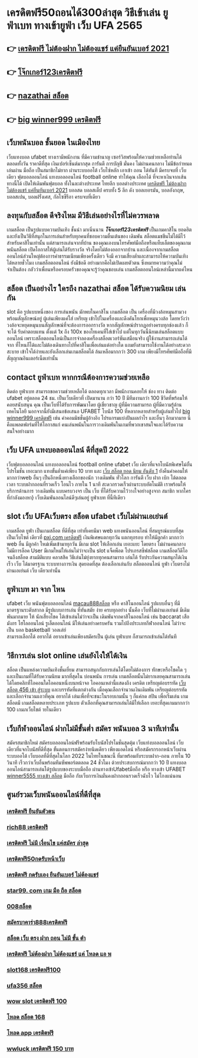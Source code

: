 # เครดิตฟรี50ถอนได้300ล่าสุด วิธีเข้าเล่น ยูฟ่าเบท  ทางเข้ายูฟ่า เว็บ UFA 2565

## 👉 [เครดิตฟรี ไม่ต้องฝาก ไม่ต้องแชร์ แค่ยืนยันเบอร์ 2021](https://mabet.net/register/)
## 👉 [โจ๊กเกอร์123เครดิตฟรี](https://mabet.net/register/)
## 👉 [nazathai สล็อต](https://member.mabet.net/?action=login)
## 👉 [big winner999 เครดิตฟรี](https://bio.link/tisawago)

## เว็บพนันบอล   ชั้นยอด ในเมืองไทย 

เว็บแทงบอล   ufabet  ทางเรามีพนักงาน  ที่มีความชำนาญ  เซอร์วิสพร้อมให้ความช่วยเหลือท่านได้  ตลอดทั้งวัน  ราคาดีที่สุด   เงินเปอร์เซ็นต์มากสุด การันตี   การบัญชี  มั่นคง  ไม่ผ่านคนกลาง   ไม่มีข้อกำหนด   เล่นผ่าน มือถือ  เป็นสมาชิกไม่ยาก ผ่านระบบออโต้  เว็บไซ์หลัก  เอาเข้า ถอน ได้ทันที  มีครบจบที่ เว็บ เดียว ฟุตบอลออนไลน์ แทงบอลออนไลน์ football online ทำให้คุณ เลือกได้ ที่จะหาเงินจากเส้นทางนี้ได้ เปิดให้เดิมพันฟุตบอล  ทั้งในละต่างประเทศ  ไทยลีก บอลต่างประเทศ [เครดิตฟรี ไม่ต้องฝาก ไม่ต้องแชร์ แค่ยืนยันเบอร์ 2021](https://mabet.net/register/) บอลสด บอลสเต็ป  ครบทั้ง 5 ลีก ดัง  บอลเยอรมัน,  บอลอังกฤษ,  บอลสเปน,  บอลฝรั่งเศส, กัลโซซีรีอา  ครบจบที่เดียว

## ลงทุนกับสล็อต ดีจริงไหม มีวิธีเล่นอย่างไรที่ไม่ควรพลาด

เกมสล็อต เป็นรูปแบบความบันเทิง ชั้นนำ  มาเนิ่นนาน ***โจ๊กเกอร์123เครดิตฟรี*** เป็นเกมคาสิโน ยอดฮิต และยังเป็นวิธีที่สนุกในการเล่นสำหรับทุกคนที่ชอบความตื่นเต้นของ เดิมพัน สล็อตแมชชีนไม่ได้มีไว้สำหรับคาสิโนเท่านั้น แต่สามารถเล่นจากที่บ้าน ของคุณเองบนโทรศัพท์มือถือหรือแท็บเล็ตของคุณเกมพนันสล็อต เปิดโอกาสให้ผู้เล่นได้รับรางวัล จริงโดยไม่ต้องออกจากบ้าน และเนื่องจากเกมสล็อต ออนไลน์ส่วนใหญ่ต้องการค่าธรรมเนียมเพียงครั้งเดียว จึงมี ความเสี่ยงต่ำและสามารถให้ความบันเทิง ได้หลายชั่วโมง  เกมสล็อตออนไลน์ ยังมีข้อดี อย่างมากคือไม่เปิดเผยตัวตน ซึ่งหมายความว่าคุณไม่จำเป็นต้อง กลัวว่าเพื่อนหรือครอบครัวของคุณจะรู้ว่าคุณชอบเล่น เกมสล็อตออนไลน์เหล่านี้มากแค่ไหน


##  สล็อต เป็นอย่างไร ใครถึง **nazathai สล็อต** ได้รับความนิยม เล่นกัน

 slot  คือ รูปแบบหนึ่งของ การเล่นพนัน  มักพบในคาสิโน   เกมสล็อต เป็น เครื่องที่มีวงล้อหมุนสามวงพร้อมสัญลักษณ์อยู่ ผู้เล่นเพียงแค่ใส่ เหรียญ เข้าไปในเครื่องและดึงคันโยกเพื่อหมุนวงล้อ โดยหวังว่าวงล้อจะหยุดหมุนบนสัญลักษณ์ที่จะต้องการออกรางวัล หากสัญลักษณ์ปรากฏอย่างครบทุกช่องแล้ว ก็จะได้ รับค่าตอบแทน ตั้งแต่ 1x ถึง 100x ของโทเคนที่ใส่เข้าไป แต่ในทุกวันนี้นิยมเล่นสล็อตแบบออนไลน์ เพราะสล็อตออนไลน์เป็นการจำลองเครื่องสล็อตเวอร์ชันเสมือนจริง  ผู้ใช้งานสามารถเล่นได้จาก ที่ไหนก็ได้และไม่ต้องเดินทางไปที่คาสิโนเพื่อเล่นแต่อย่างใด แถมยังสามารถใช้งานได้อย่างสะดวกสะบาย เข้าใจได้ง่ายและยังเลือกเล่นเกมสล็อตได้ ล้นเหลือมากกว่า 300 เกม เพียงมีโทรศัพท์มือถือที่มีสัญญาณอินเตอร์เน็ตเท่านั้น 


##  contact   ยูฟ่าเบท หากกรณีต้องการความช่วยเหลือ

ติดต่อ   ยูฟ่าเบท สามารถขอความช่วยเหลือได้ ตลอดทุกเวลา มีพนักงานคอยให้  ช่อง ทาง ติดต่อ ufabet อยู่ตลอด 24 ชม. เป็นเว็บเดียวที่ เปิดมานาน กว่า 10 ปี มีทีมงานกว่า 100 ชีวิตที่พร้อมให้ คอยสนับสนุน คุณ เป็นเว็บที่ได้รับการพัฒนาโดย ผู้เชี่ยวชาญ ผู้ที่มีความสามารถ ผู้ที่มีความรู้ด้านเทคโนโลยี นอกจากนี้ยังมีเสนอข้อเสนอ  UFABET โบนัส 100  ที่หลากหลายสำหรับผู้เล่นทั่วไป [big winner999 เครดิตฟรี](https://member.mabet.net/?action=login) เช่น ค่าคอมมิชชั่นผู้อ้างอิง โปรแกรมแบ่งปันผลกำไร และอื่นๆ อีกมากมาย นี่คือแพลตฟอร์มที่ให้โอกาสแก่ คนเล่นพนันในการวางเดิมพันในเกมที่พวกเขาสนใจและได้รับความสนใจอย่างมาก


## เว็บ UFA  แทงบอลออนไลน์   ดีที่สุดปี 2022

เว็บฟุตบอลออนไลน์ แทงบอลออนไลน์ football online   ufabet    เว็บ เดียวที่แจกโบนัสพิเศษไม่อั้น โปรโมชั่น  เยอะมาก แทงขั้นต่ำแค่เพียง 10 บาท และ [เว็บ สล็อต ยอด นิยม อันดับ 1](https://mabet.net/) ยังคืนค่าคอมให้มากกว่าweb อื่นๆ เป็นอีกหนึ่งทางเลือกของนัก วางเดิมพัน ทั่วโลก การันตี เว็บ ฝาก   เบิก  ได้ตลอดเวลา  ระบบฝากถอนที่รวดเร็ว โอนไว ภายใน 1 นาที สะดวกรวดเร็วผ่านระบบอัตโนมัติ เราพร้อมให้บริการด้านการ วางเดิมพัน แบบครบวงจร เป็น เว็บ ที่ได้รับความไว้วางใจอย่างสูงจาก สมาชิก   หากใครที่กำลังมองหา}  เว็บเดิมพันออนไลน์ดีๆเล่นอยู่ ยูฟ่าเบท  ที่นี้ทีเดียว


##  slot   เว็บ UFAเว็บตรง สล็อต  ufabet เว็บไม่ผ่านเอเย่นต์

 เกมสล็อต  ยูฟ่า เป็นเกมสล็อต ที่ดีที่สุด เท่าที่เคยมีมา  web   แทงพนันออนไลน์ ที่สมบูรณ์แบบที่สุด เป็นเว็บไซต์ เดียวที่ [pxj.com เครดิตฟรี](https://mabet.net/credit-free-50/) เงินพิเศษแตกทุกวัน แตกทุกรอบ ทำให้มีลูกค้า มากกว่า web อื่น มีลูกค้า ใหม่เพิ่มเข้ามาทุกวัน มีเกม slot ให้เลือกเล่น เยอะแยะ โดยตรง  ไม่ผ่านคนกลาง  ไม่มีการล็อค User  มีเกมใหม่ให้เล่นไม่ว่าจะเป็น  slot   แจ็คพ็อต  โปรเกรสซีฟสล็อต   เกมสล็อตวีดีโอ จนถึงสล็อต สามมิติแบบ คลาสสิค วิธีเล่นไม่ยุ่งยากทุกคนสามารถ เล่นได้ รับประกันความสนุกได้เงินเร็ว  เว็บ ได้มาตรฐาน ระบบทางการเงิน สุดยอดที่สุด ต้องเลือกเล่นกับ  สล็อตออนไลน์   ยูฟ่า เว็บตรงไม่ผ่านเอเย่นต์    เว็บ เดียวเท่านั้น


## ยูฟ่าเบท มา จาก ไหน

 ufabet   เว็บ พนันฟุตบอลออนไลน์     [macau888สล็อต](https://mabet.net/) หรือ คาสิโนออนไลน์    รูปแบบอื่นๆ   ที่มีมาตรฐานระดับสากล มีรูปแบบการเล่น   ที่ทันสมัย    ง่าย    ครบทุกอย่าง    นั้นคือ  เว็บที่ไม่ผ่านเอเย่นต์ มีเดิมพันมากมาย   ให้ นักเสี่ยงโชค ได้เข้าเล่นไม่ว่าจะเป็น เดิมพันจากคาสิโนออนไลน์   เช่น  baccarat เสือมังกร ไฮโลออนไลน์   รูเล็ตออนไลน์   มีให้เล่นอย่างครบครัน   รวมไปถึงประเภทกีฬาออนไลน์   ไม่ว่าจะเป็น  บอล    basketball  วอลเล่ย์  
  สามารถเลือกได้  อยากได้   อยากเข้าเล่นเพียงสมัครเป็น ผู้เล่น ยูฟ่าเบท  ก็สามารถเข้าเล่นได้ทันที


## วิธีการเล่น slot online  เล่นยังไงให้ได้เงิน

สล็อต เป็นแหล่งความบันเทิงชั้นเยี่ยม สามารถสนุกกับการเล่นได้โดยไม่ต้องการ ทักษะหรือโชคใด ๆ และเป็นเกมที่ได้รับความนิยม มากที่สุดใน บ่อนพนัน การเล่น เกมสล็อตนั้นไม่ยากเลยคุณสามารถเล่นได้โดยคลิกที่ไอคอนใดไอคอนหนึ่งบนหน้าจอ ไอคอนเหล่านี้แสดงถึง เครดิต  เหรียญต่อบรรทัด [เว็บ สล็อต 456 เข้า สู่ระบบ](https://mabet.net/credit-free-50/) และบรรทัดที่แตกต่างกัน  เมื่อคุณเลือกจำนวนเงินเดิมพัน   เหรียญต่อบรรทัด และเลือกจำนวนแถวที่คุณ อยากได้ เล่นเพื่อที่จะชนะในรอบเกมนั้น ๆ ก็แค่กด   สปิน  เพื่อเริ่มเล่น เกมสล็อตมี เกมสล็อตหลายประเภท รูปแบบ ตัวเลือกที่คุณสามารถเล่นได้มีให้เลือก เยอะที่สุดเกมมากกว่า 100 เกมภเว็บไชต์ ายในเดียว


##  เว็บกีฬาออนไลน์ ฝากไม่มีขั้นต่ำ สมัคร พนันบอล 3 นาทีเท่านั้น

สมัครสมาชิกใหม่ สมัครบอลออนไลน์ฟรีพร้อมรับโบนัสโปรโมชั่นสุดคุ้ม เว็บแท่งบอลออนไลน์ เว็บเดียวที่แจกโบนัสที่ดีที่สุด ขั้นตอนการสมัครง่ายนิดเดียว เพียงแอดไลน์ หรือสมัครกรอกหน้าเว็บผ่านระบบออโต้ เว็บบอลที่ดีที่สุดในโลก 2022 ในไทยในขณะนี้ ที่มาพร้อมกับระบบฝาก-ถอน ภายใน 10 วินาที เร็วกว่าเว็บอื่นพร้อมทีมซัพพอร์ตตลอด 24 ชั่วโมง ด้วยประสบการณ์มากกว่า 10 ปี แทงบอลออนไลน์สามารถเล่นได้รูปแบบของระบบมือถือ ผ่านทางเข้าUfabetมือถือ หรือ  ทางเข้า UFABET [winner5555 ทางเข้า สล็อต](https://mabet.net/20-free-100/) มือถือ กับเว็บการเงินมั่นคงฝากถอนรวดเร็วฉับไว ไม่โกงแน่นอน


## ศูนย์รวมเว็บพนันออนไลน์ที่ดีที่สุด

### [เครดิตฟรี ยืนยันตัวตน](https://atom.io/themes/สมัครสมาชิก%20ฟรีเครดิต%20สล็อต%20big%20win%20008%20สล็อต%20PG%2020รับ100%20เว็บตรง100%)
### [rich88 เครดิตฟรี](https://atom.io/themes/สมัครสมาชิก%20ฟรีเครดิต%20สล็อต%20ฝาก%201%20รับ%2050%20008%20สล็อต%20PG%2020รับ100%20เว็บตรง100%)
### [เครดิตฟรี ไม่มี เงื่อนไข แค่สมัคร ล่าสุด](https://atom.io/themes/สมัครสมาชิก%20ฟรีเครดิต%20สล็อตxo1688%20008%20สล็อต%20PG%2020รับ100%20เว็บตรง100%)
### [เครดิตฟรี50กดรับหน้าเว็บ](https://atom.io/themes/สมัครสมาชิก%20ฟรีเครดิต%2099%20สล็อต%20008%20สล็อต%20PG%2020รับ100%20เว็บตรง100%)
### [เครดิตฟรี กดรับเอง ยืนยันเบอร์ ไม่ต้องแชร์](https://atom.io/themes/สมัครสมาชิก%20ฟรีเครดิต%20ambสล็อต%20008%20สล็อต%20PG%2020รับ100%20เว็บตรง100%)
### [star99. com เกม มือ ถือ สล็อต](https://atom.io/themes/สมัครสมาชิก%20ฟรีเครดิต%20สล็อต191%20008%20สล็อต%20PG%2020รับ100%20เว็บตรง100%)
### [008สล็อต](https://atom.io/themes/สมัครสมาชิก%20ฟรีเครดิต%20เครดิตฟรี68ไม่ต้องฝากไม่ต้องแชร์%20008%20สล็อต%20PG%2020รับ100%20เว็บตรง100%)
### [สมัครบาคาร่า888เครดิตฟรี](https://atom.io/themes/สมัครสมาชิก%20ฟรีเครดิต%20เว็บ%20superslot%20เครดิตฟรี%2050%20ยืนยัน%20otp%20ถอนได้%20300%20ล่าสุด%20008%20สล็อต%20PG%2020รับ100%20เว็บตรง100%)
### [สล็อต เว็บ ตรง ฝาก ถอน ไม่มี ขั้น ต่ํา](https://atom.io/themes/สมัครสมาชิก%20ฟรีเครดิต%20เว็บ%20สล็อต%20pg%20ไม่ผ่าน%20เอ%20เย่%20น%20008%20สล็อต%20PG%2020รับ100%20เว็บตรง100%)
### [เครดิตฟรี ไม่ต้องฝาก ไม่ต้องแชร์ แค่ โหลด แอ พ](https://atom.io/themes/สมัครสมาชิก%20ฟรีเครดิต%20เกมส์%20สล็อต%20ออนไลน์%20pg%20slot%20008%20สล็อต%20PG%2020รับ100%20เว็บตรง100%)
### [slot168 เครดิตฟรี100](https://atom.io/themes/สมัครสมาชิก%20ฟรีเครดิต%20รวมค่าย%20สล็อต%20ฝาก10รับ100%20008%20สล็อต%20PG%2020รับ100%20เว็บตรง100%)
### [ufa356 สล็อต](https://atom.io/themes/สมัครสมาชิก%20ฟรีเครดิต%20เครดิตฟรี%20แค่สมัคร%20ล่าสุด%202021%20008%20สล็อต%20PG%2020รับ100%20เว็บตรง100%)
### [wow slot เครดิตฟรี 100](https://atom.io/themes/สมัครสมาชิก%20ฟรีเครดิต%20เครดิตฟรี%20100%20ไม่ต้องทำกิจกรรม%20008%20สล็อต%20PG%2020รับ100%20เว็บตรง100%)
### [โหลด สล็อต 168](https://atom.io/themes/สมัครสมาชิก%20ฟรีเครดิต%20slot%20เครดิตฟรี%2050%20ยืนยันเบอร์ล่าสุด%20008%20สล็อต%20PG%2020รับ100%20เว็บตรง100%)
### [โหลด app เครดิตฟรี](https://atom.io/themes/สมัครสมาชิก%20ฟรีเครดิต%20สล็อต%20168g%20008%20สล็อต%20PG%2020รับ100%20เว็บตรง100%)
### [wwluck เครดิตฟรี 150 บาท](https://atom.io/themes/สมัครสมาชิก%20ฟรีเครดิต%20สล็อต%20เข้าสู่ระบบ%20008%20สล็อต%20PG%2020รับ100%20เว็บตรง100%)